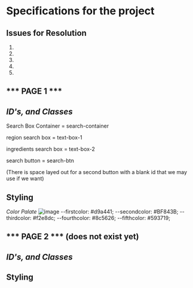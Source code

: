# Specifications for the project

Issues for Resolution
--------------------
1.
2.
3.
4.
5.



*** PAGE 1 ***
--------------------
*ID's, and Classes*
----------
Search Box Container = search-container

region search box = text-box-1

ingredients search box = text-box-2

search button = search-btn

(There is space layed out for a second button with a blank id that we may use if we want)

Styling
----------
*Color Palate*
![image](https://github.com/brochb/group-project1/assets/39662430/95fd815b-5e5a-4091-8c90-479925cbfeb3)
  --firstcolor: #d9a441;
  --secondcolor: #BF843B;
  --thirdcolor: #f2e8dc;
  --fourthcolor: #8c5626;
  --fifthcolor: #593719;


*** PAGE 2 *** (does not exist yet)
--------------------
*ID's, and Classes*
----------


Styling
----------



